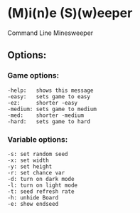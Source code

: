 # (M)i(n)e (S)(w)eeper

Command Line Minesweeper

## Options:

### Game options:
	-help:   shows this message
	-easy:   sets game to easy
	-ez:     shorter -easy
	-medium: sets game to medium
	-med:    shorter -medium
	-hard:   sets game to hard

### Variable options:
	-s: set random seed
	-x: set width
	-y: set height
	-r: set chance var
	-d: turn on dark mode
	-l: turn on light mode
	-t: seed refresh rate
	-h: unhide Board
	-e: show endseed
